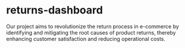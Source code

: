 # returns-dashboard
Our project aims to revolutionize the return process in e-commerce by identifying and mitigating the root causes of product returns, thereby enhancing customer satisfaction and reducing operational costs.
